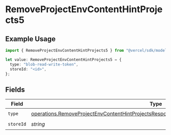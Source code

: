 # RemoveProjectEnvContentHintProjects5

## Example Usage

```typescript
import { RemoveProjectEnvContentHintProjects5 } from "@vercel/sdk/models/operations/removeprojectenv.js";

let value: RemoveProjectEnvContentHintProjects5 = {
  type: "blob-read-write-token",
  storeId: "<id>",
};
```

## Fields

| Field                                                                                                                                                                                                    | Type                                                                                                                                                                                                     | Required                                                                                                                                                                                                 | Description                                                                                                                                                                                              |
| -------------------------------------------------------------------------------------------------------------------------------------------------------------------------------------------------------- | -------------------------------------------------------------------------------------------------------------------------------------------------------------------------------------------------------- | -------------------------------------------------------------------------------------------------------------------------------------------------------------------------------------------------------- | -------------------------------------------------------------------------------------------------------------------------------------------------------------------------------------------------------- |
| `type`                                                                                                                                                                                                   | [operations.RemoveProjectEnvContentHintProjectsResponse200ApplicationJSONResponseBody25Type](../../models/operations/removeprojectenvcontenthintprojectsresponse200applicationjsonresponsebody25type.md) | :heavy_check_mark:                                                                                                                                                                                       | N/A                                                                                                                                                                                                      |
| `storeId`                                                                                                                                                                                                | *string*                                                                                                                                                                                                 | :heavy_check_mark:                                                                                                                                                                                       | N/A                                                                                                                                                                                                      |